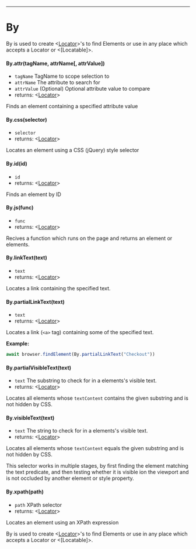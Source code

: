 -------
# By

By is used to create <[Locator]>'s to find Elements or use in any place which accepts a Locator or <[Locatable]>.

#### By.attr(tagName, attrName[, attrValue])
* `tagName` <string>  TagName to scope selection to
* `attrName` <string>  The attribute to search for
* `attrValue` <string> (Optional) Optional attribute value to compare
* returns: <[Locator]> 

Finds an element containing a specified attribute value

#### By.css(selector)
* `selector` <string>  
* returns: <[Locator]> 

Locates an element using a CSS (jQuery) style selector

#### By.id(id)
* `id` <string>  
* returns: <[Locator]> 

Finds an element by ID

#### By.js(func)
* `func` <undefined>  
* returns: <[Locator]> 

Recives a function which runs on the page and returns an element or elements.

#### By.linkText(text)
* `text` <string>  
* returns: <[Locator]> 

Locates a link containing the specified text.

#### By.partialLinkText(text)
* `text` <string>  
* returns: <[Locator]> 

Locates a link (`<a>` tag) containing some of the specified text.

**Example:**
```typescript
await browser.findElement(By.partialLinkText("Checkout"))
```

#### By.partialVisibleText(text)
* `text` <string>  The substring to check for in a elements's visible text.
* returns: <[Locator]> 

Locates all elements whose `textContent` contains the given
substring and is not hidden by CSS.

#### By.visibleText(text)
* `text` <string>  The string to check for in a elements's visible text.
* returns: <[Locator]> 

Locates all elements whose `textContent` equals the given substring and is not hidden by CSS.

This selector works in multiple stages, by first finding the element matching the text predicate, and then testing whether it is visible ion the viewport and is not occluded by another element or style property.

#### By.xpath(path)
* `path` <string>  XPath selector
* returns: <[Locator]> 

Locates an element using an XPath expression


By is used to create <[Locator]>'s to find Elements or use in any place which accepts a Locator or <[Locatable]>.


[Locator]: api/Locator.md